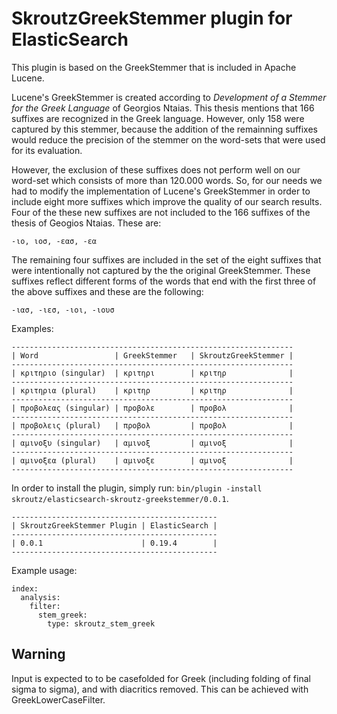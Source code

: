 SkroutzGreekStemmer plugin for ElasticSearch
===========================================

This plugin is based on the GreekStemmer that is included in Apache Lucene.

Lucene's GreekStemmer is created according to _Development of a Stemmer for the Greek Language_ of Georgios Ntaias. This thesis mentions that 166 suffixes are recognized in the Greek language. However, only 158 were captured by this stemmer, because the addition of the remainning suffixes would reduce the precision of the stemmer on the word-sets that were used for its evaluation.

However, the exclusion of these suffixes does not perform well on our word-set which consists of more than 120.000 words. So, for our needs we had to modify the implementation of Lucene's GreekStemmer in order to include eight more suffixes which improve the quality of our search results. Four of the these new suffixes are not included to the 166 suffixes of the thesis of Geogios Ntaias. These are:

    -ιο, ιοσ, -εασ, -εα

The remaining four suffixes are included in the set of the eight suffixes that were intentionally not captured by the the original GreekStemmer. These suffixes reflect different forms of the words that end with the first three of the above suffixes and these are the following:

    -ιασ, -ιεσ, -ιοι, -ιουσ

Examples:

    ---------------------------------------------------------------
    | Word                 | GreekStemmer   | SkroutzGreekStemmer |
    ---------------------------------------------------------------
    | κριτηριο (singular)  | κριτηρι        | κριτηρ              |
    ---------------------------------------------------------------
    | κριτηρια (plural)    | κριτηρ         | κριτηρ              |
    ---------------------------------------------------------------
    | προβολεας (singular) | προβολε        | προβολ              |
    ---------------------------------------------------------------
    | προβολεις (plural)   | προβολ         | προβολ              |
    ---------------------------------------------------------------
    | αμινοξυ (singular)   | αμινοξ         | αμινοξ              |
    ---------------------------------------------------------------
    | αμινοξεα (plural)    | αμινοξε        | αμινοξ              |
    ---------------------------------------------------------------


In order to install the plugin, simply run: `bin/plugin -install skroutz/elasticsearch-skroutz-greekstemmer/0.0.1`.

    ----------------------------------------------
    | SkroutzGreekStemmer Plugin | ElasticSearch |
    ----------------------------------------------
    | 0.0.1                      | 0.19.4        |
    ----------------------------------------------



Example usage:

	index:
	  analysis:
	    filter:
	      stem_greek:
	        type: skroutz_stem_greek


Warning
-------

Input is expected to to be casefolded for Greek (including folding of final sigma to sigma), and with diacritics removed. This can be achieved with GreekLowerCaseFilter.
